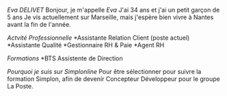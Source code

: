 _Eva DELIVET_
Bonjour, je m'appelle _Eva_
J'ai 34 ans et j'ai un petit garçon de 5 ans
Je vis actuellement sur Marseille, mais j'espère bien vivre à Nantes avant la fin de l'année.

_Actvité Professionnelle_
*Assistante Relation Client (poste actuel)
*Assistante Qualité
*Gestionnaire RH & Paie
*Agent RH

_Formations_
*BTS Assistente de Direction

_Pourquoi je suis sur Simplonline_
Pour être sélectionner pour suivre la formation Simplon, afin de devenir Concepteur Développeur pour le groupe La Poste.